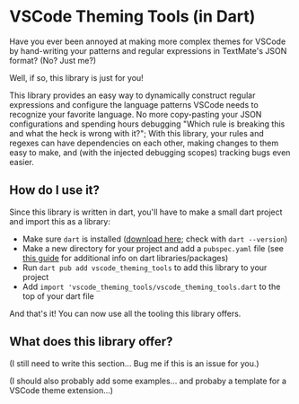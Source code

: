 # VSCode Theming Tools (in Dart)

Have you ever been annoyed at making more complex themes for VSCode by hand-writing your patterns and regular expressions in TextMate's JSON format? (No? Just me?) 

Well, if so, this library is just for you!

This library provides an easy way to dynamically construct regular expressions and configure the language patterns VSCode needs to recognize your favorite language. No more copy-pasting your JSON configurations and spending hours debugging "Which rule is breaking this and what the heck is wrong with it?"; With this library, your rules and regexes can have dependencies on each other, making changes to them easy to make, and (with the injected debugging scopes) tracking bugs even easier.


## How do I use it?

Since this library is written in dart, you'll have to make a small dart project and import this as a library:

- Make sure `dart` is installed ([download here](https://dart.dev/get-dart); check with `dart --version`)
- Make a new directory for your project and add a `pubspec.yaml` file (see [this guide](https://dart.dev/guides/packages) for additional info on dart libraries/packages)
- Run `dart pub add vscode_theming_tools` to add this library to your project
- Add `import 'vscode_theming_tools/vscode_theming_tools.dart` to the top of your dart file

And that's it! You can now use all the tooling this library offers.


## What does this library offer?

(I still need to write this section... Bug me if this is an issue for you.)

(I should also probably add some examples... and probaby a template for a VSCode theme extension...)
